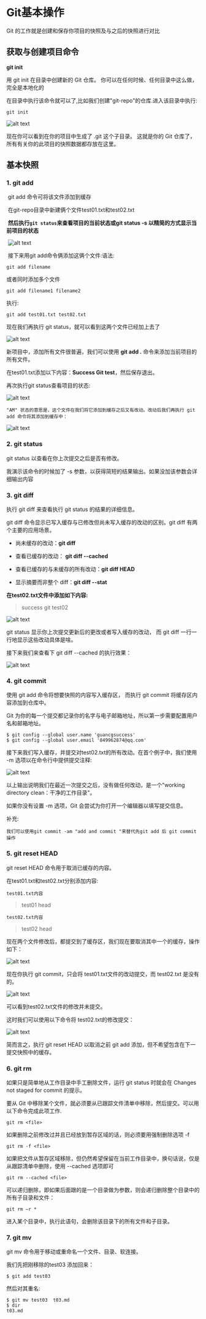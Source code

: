 # Git基本操作

Git 的工作就是创建和保存你项目的快照及与之后的快照进行对比

## 获取与创建项目命令

**git init**

用 git init 在目录中创建新的 Git 仓库。 你可以在任何时候、任何目录中这么做，完全是本地化的

在目录中执行该命令就可以了,比如我们创建"git-repo"的仓库.进入该目录中执行:

~~~
git init
~~~

![alt text](imgs/git_init.png)

现在你可以看到在你的项目中生成了 .git 这个子目录。 这就是你的 Git 仓库了，所有有关你的此项目的快照数据都存放在这里。



## 基本快照

### 1. git add

​      git add 命令可将该文件添加到缓存

​      在git-repo目录中新建俩个文件test01.txt和test02.txt

​     **然后执行`git status`来查看项目的当前状态或git status -s 以精简的方式显示当前项目的状态**

​    ![alt text](imgs/git_status.png)

​    接下来用git add命令俩添加这俩个文件:语法:​    

~~~
git add filename
~~~

或者同时添加多个文件

~~~
git add filename1 filename2
~~~

执行:

~~~
git add test01.txt test02.txt
~~~

现在我们再执行 git status，就可以看到这两个文件已经加上去了

![alt text](imgs/test01_test02_s.png) 

新项目中，添加所有文件很普遍，我们可以使用 **git add .** 命令来添加当前项目的所有文件。

在test01.txt添加以下内容：**Success Git test**，然后保存退出。

再次执行git status查看项目的状态:

![alt text](imgs/AM.png) 

`"AM" 状态的意思是，这个文件在我们将它添加到缓存之后又有改动。改动后我们再执行 git add 命令将其添加到缓存中：`

![alt text](imgs/add02.png) 



### 2. git status

git status 以查看在你上次提交之后是否有修改。

我演示该命令的时候加了 -s 参数，以获得简短的结果输出。如果没加该参数会详细输出内容



### 3. git diff

执行 git diff 来查看执行 git status 的结果的详细信息。

git diff 命令显示已写入缓存与已修改但尚未写入缓存的改动的区别。git diff 有两个主要的应用场景。

- 尚未缓存的改动：**git diff** 

- 查看已缓存的改动： **git diff --cached** 

- 查看已缓存的与未缓存的所有改动：**git diff HEAD** 

- 显示摘要而非整个 diff：**git diff --stat** 


**在test02.txt文件中添加如下内容:**

> success git test02



![alt text](imgs/differ01.png) 

git status 显示你上次提交更新后的更改或者写入缓存的改动， 而 git diff 一行一行地显示这些改动具体是啥。

接下来我们来查看下 git diff --cached 的执行效果：

![alt text](imgs/cached.png) 



### 4. git commit

使用 git add 命令将想要快照的内容写入缓存区，  而执行 git commit 将缓存区内容添加到仓库中。

Git 为你的每一个提交都记录你的名字与电子邮箱地址，所以第一步需要配置用户名和邮箱地址。

~~~
$ git config --global user.name 'guancgsuccess'
$ git config --global user.email '849962874@qq.com'
~~~

接下来我们写入缓存，并提交对test02.txt的所有改动。在首个例子中，我们使用 -m 选项以在命令行中提供提交注释:

![alt text](imgs/commit.png) 

以上输出说明我们在最近一次提交之后，没有做任何改动，是一个"working directory clean：干净的工作目录"。

如果你没有设置 -m 选项，Git 会尝试为你打开一个编辑器以填写提交信息。



补充:

`我们可以使用git commit -am "add and commit "来替代先git add 后 git commit操作`



### 5. git reset HEAD

git reset HEAD 命令用于取消已缓存的内容。

在test01.txt和test02.txt分别添加内容:

`test01.txt内容`

> test01 head

`test02.txt内容`

> test02 head

现在两个文件修改后，都提交到了缓存区，我们现在要取消其中一个的缓存，操作如下： 

![alt text](imgs/head_reset01.png) 

现在你执行 git commit，只会将 test01.txt文件的改动提交，而 test02.txt 是没有的。

![alt text](imgs/head_reset03.png) 

可以看到test02.txt文件的修改并未提交。

这时我们可以使用以下命令将 test02.txt的修改提交：

![alt text](imgs/head_reset04.png) 

简而言之，执行 git reset HEAD 以取消之前 git add 添加，但不希望包含在下一提交快照中的缓存。



### 6. git rm

如果只是简单地从工作目录中手工删除文件，运行 git status 时就会在 Changes not staged for commit 的提示。

要从 Git 中移除某个文件，就必须要从已跟踪文件清单中移除，然后提交。可以用以下命令完成此项工作.

~~~
git rm <file>
~~~

如果删除之前修改过并且已经放到暂存区域的话，则必须要用强制删除选项 -f

~~~
git rm -f <file>
~~~

如果把文件从暂存区域移除，但仍然希望保留在当前工作目录中，换句话说，仅是从跟踪清单中删除，使用 --cached 选项即可

~~~
git rm --cached <file>
~~~

可以递归删除，即如果后面跟的是一个目录做为参数，则会递归删除整个目录中的所有子目录和文件：

~~~
git rm –r * 
~~~

进入某个目录中，执行此语句，会删除该目录下的所有文件和子目录。



### 7. git mv

git mv 命令用于移动或重命名一个文件、目录、软连接。

我们先把刚移除的test03 添加回来：

~~~
$ git add test03
~~~

然后对其重名:

~~~
$ git mv test03  t03.md
$ dir
t03.md
~~~

